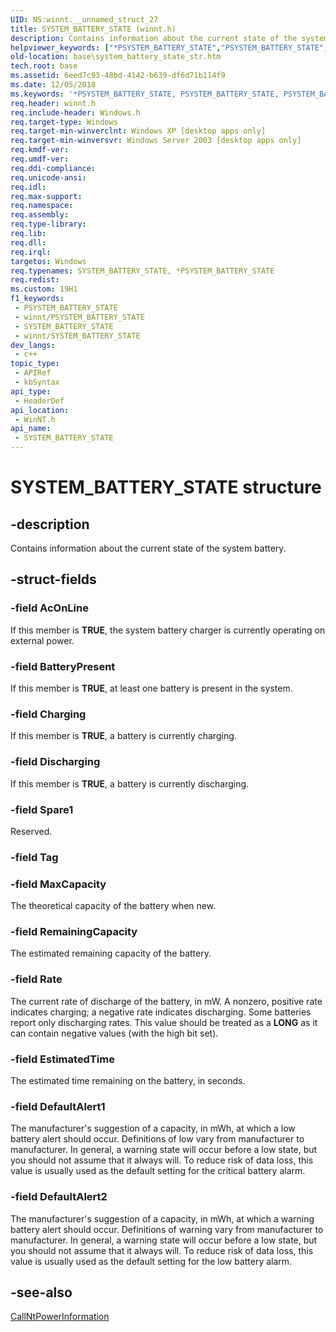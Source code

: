 ```yaml
---
UID: NS:winnt.__unnamed_struct_27
title: SYSTEM_BATTERY_STATE (winnt.h)
description: Contains information about the current state of the system battery.
helpviewer_keywords: ["*PSYSTEM_BATTERY_STATE","PSYSTEM_BATTERY_STATE","PSYSTEM_BATTERY_STATE structure pointer","SYSTEM_BATTERY_STATE","SYSTEM_BATTERY_STATE structure","_win32_system_battery_state_str","base.system_battery_state_str","winnt/PSYSTEM_BATTERY_STATE","winnt/SYSTEM_BATTERY_STATE"]
old-location: base\system_battery_state_str.htm
tech.root: base
ms.assetid: 6eed7c93-48bd-4142-b639-df6d71b114f9
ms.date: 12/05/2018
ms.keywords: '*PSYSTEM_BATTERY_STATE, PSYSTEM_BATTERY_STATE, PSYSTEM_BATTERY_STATE structure pointer, SYSTEM_BATTERY_STATE, SYSTEM_BATTERY_STATE structure, _win32_system_battery_state_str, base.system_battery_state_str, winnt/PSYSTEM_BATTERY_STATE, winnt/SYSTEM_BATTERY_STATE'
req.header: winnt.h
req.include-header: Windows.h
req.target-type: Windows
req.target-min-winverclnt: Windows XP [desktop apps only]
req.target-min-winversvr: Windows Server 2003 [desktop apps only]
req.kmdf-ver: 
req.umdf-ver: 
req.ddi-compliance: 
req.unicode-ansi: 
req.idl: 
req.max-support: 
req.namespace: 
req.assembly: 
req.type-library: 
req.lib: 
req.dll: 
req.irql: 
targetos: Windows
req.typenames: SYSTEM_BATTERY_STATE, *PSYSTEM_BATTERY_STATE
req.redist: 
ms.custom: 19H1
f1_keywords:
 - PSYSTEM_BATTERY_STATE
 - winnt/PSYSTEM_BATTERY_STATE
 - SYSTEM_BATTERY_STATE
 - winnt/SYSTEM_BATTERY_STATE
dev_langs:
 - c++
topic_type:
 - APIRef
 - kbSyntax
api_type:
 - HeaderDef
api_location:
 - WinNT.h
api_name:
 - SYSTEM_BATTERY_STATE
---
```


# SYSTEM_BATTERY_STATE structure


## -description

Contains information about the current state of the system battery.

## -struct-fields

### -field AcOnLine

If this member is <b>TRUE</b>, the system battery charger is currently operating on external 
      power.

### -field BatteryPresent

If this member is <b>TRUE</b>, at least one battery is present in the system.

### -field Charging

If this member is <b>TRUE</b>, a battery is currently charging.

### -field Discharging

If this member is <b>TRUE</b>, a battery is currently discharging.

### -field Spare1

Reserved.

### -field Tag

### -field MaxCapacity

The theoretical capacity of the battery when new.

### -field RemainingCapacity

The estimated remaining capacity of the battery.

### -field Rate

The current rate of discharge of the battery, in mW. A nonzero, positive rate indicates charging; a 
      negative rate indicates discharging. Some batteries report only discharging rates. This value should be treated 
      as a <b>LONG</b> as it can contain negative values (with the high bit set).

### -field EstimatedTime

The estimated time remaining on the battery, in seconds.

### -field DefaultAlert1

The manufacturer's suggestion of a capacity, in mWh, at which a low battery alert should occur. Definitions 
      of low vary from manufacturer to manufacturer. In general, a warning state will occur before a low state, but 
      you should not assume that it always will. To reduce risk of data loss, this value is usually used as the 
      default setting for the critical battery alarm.

### -field DefaultAlert2

The manufacturer's suggestion of a capacity, in mWh, at which a warning battery alert should occur. 
      Definitions of warning vary from manufacturer to manufacturer. In general, a warning state will occur before a 
      low state, but you should not assume that it always will. To reduce risk of data loss, this value is usually 
      used as the default setting for the low battery alarm.

## -see-also

<a href="/windows/desktop/api/powerbase/nf-powerbase-callntpowerinformation">CallNtPowerInformation</a>